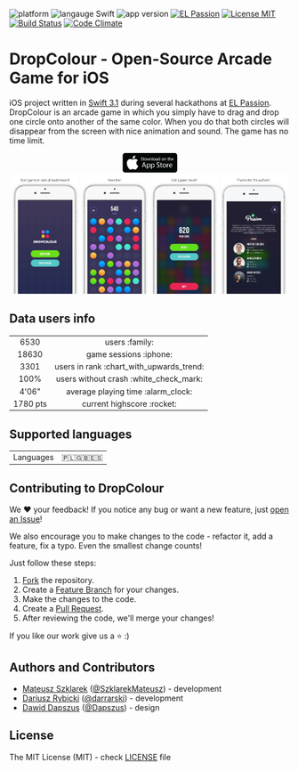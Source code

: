 ![platform](https://img.shields.io/badge/platform-iOS-brightgreen.svg)
![langauge Swift](https://img.shields.io/badge/language-Swift%203.1-brightgreen.svg)
![app version](https://img.shields.io/badge/version-1.0.3-brightgreen.svg)
[![EL Passion](https://img.shields.io/badge/supported%20by-EL%20Passion-brightgreen.svg)](http://www.elpassion.com)
[![License MIT](https://img.shields.io/badge/license-MIT-brightgreen.svg)](LICENSE)
[![Build Status](https://travis-ci.org/elpassion/DropColour-iOS.svg?branch=master)](https://travis-ci.org/elpassion/DropColour-iOS)
[![Code Climate](https://codeclimate.com/github/elpassion/DropColour-iOS/badges/gpa.svg)](https://codeclimate.com/github/elpassion/DropColour-iOS)

# DropColour - Open-Source Arcade Game for iOS

iOS project written in <a href="https://github.com/apple/swift">Swift 3.1</a> during several hackathons at <a href="http://www.elpassion.com">EL Passion</a>. DropColour is an arcade game in which you simply have to drag and drop one circle onto another of the same color. When you do that both circles will disappear from the screen with nice animation and sound. The game has no time limit.

<div align="center">
    <a href="https://t.co/5GlrejZSJe"><img src="Images/app-store-logo.png" width="20%"></a>
</div>

<div align="center">
    <img src="Images/1.jpg" width="24%"/>
    <img src="Images/2.jpg" width="24%"/>
    <img src="Images/3.jpg" width="24%"/>
    <img src="Images/4.jpg" width="24%"/>
</div>



## Data users info

<table>
  <tr align="center">
    <td>6530</td>
    <td>users :family:</td>
  </tr>
  <tr align="center">
    <td>18630</td>
    <td>game sessions :iphone:</td>
  </tr>
  <tr align="center">
    <td>3301</td>
    <td>users in rank :chart_with_upwards_trend:</td>
  </tr>
  <tr align="center">
    <td>100%</td>
    <td>users without crash :white_check_mark:</td>
  </tr>
  <tr align="center">
    <td>4'06"</a></td>
    <td>average playing time :alarm_clock:</td>
  </tr>
  <tr align="center">
    <td>1780 pts</a></td>
    <td>current highscore :rocket:</td>
  </tr>
</table>

## Supported languages

<table>
  <tr align="center">
    <td>Languages</a></td>
    <td>🇵🇱🇬🇧🇪🇸</td>
  </tr>
</table>

## Contributing to DropColour

We :heart: your feedback! If you notice any bug or want a new feature, just [open an Issue](https://github.com/elpassion/DropColour-iOS/issues/new)!

We also encourage you to make changes to the code - refactor it, add a feature, fix a typo. Even the smallest change counts!

Just follow these steps:

1. [Fork](https://help.github.com/articles/fork-a-repo/) the repository.
2. Create a [Feature Branch](https://help.github.com/articles/creating-and-deleting-branches-within-your-repository/) for your changes.
3. Make the changes to the code.
4. Create a [Pull Request](https://help.github.com/articles/creating-a-pull-request/).
5. After reviewing the code, we'll merge your changes!

If you like our work give us a :star: :)

## Authors and Contributors

- [Mateusz Szklarek](https://github.com/mateuszszklarek) ([@SzklarekMateusz](https://twitter.com/SzklarekMateusz)) - development
- [Dariusz Rybicki](https://github.com/darrarski) ([@darrarski](https://twitter.com/darrarski)) - development
- [Dawid Dapszus](https://dribbble.com/dashoo) ([@Dapszus](https://twitter.com/dapszus)) - design

## License

The MIT License (MIT) - check [LICENSE](LICENSE) file

